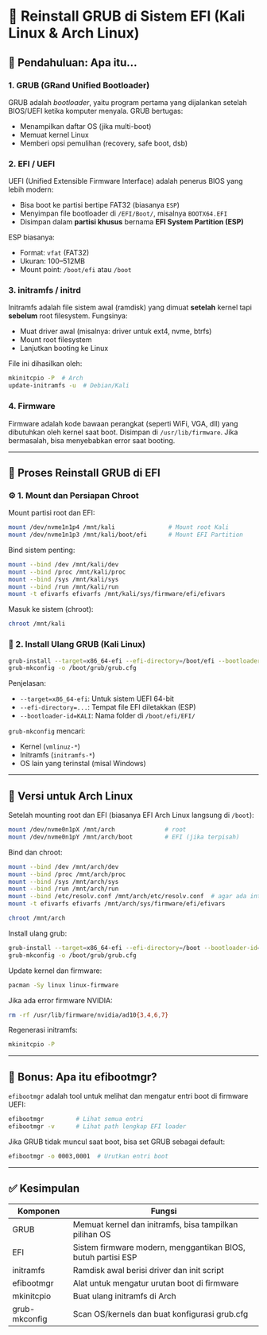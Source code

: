 # 🔧 Reinstall GRUB di Sistem EFI (Kali Linux & Arch Linux)

## 📌 Pendahuluan: Apa itu...

### 1. **GRUB (GRand Unified Bootloader)**

GRUB adalah *bootloader*, yaitu program pertama yang dijalankan setelah BIOS/UEFI ketika komputer menyala. GRUB bertugas:

* Menampilkan daftar OS (jika multi-boot)
* Memuat kernel Linux
* Memberi opsi pemulihan (recovery, safe boot, dsb)

### 2. **EFI / UEFI**

UEFI (Unified Extensible Firmware Interface) adalah penerus BIOS yang lebih modern:

* Bisa boot ke partisi bertipe FAT32 (biasanya `ESP`)
* Menyimpan file bootloader di `/EFI/Boot/`, misalnya `BOOTX64.EFI`
* Disimpan dalam **partisi khusus** bernama **EFI System Partition (ESP)**

ESP biasanya:

* Format: `vfat` (FAT32)
* Ukuran: 100–512MB
* Mount point: `/boot/efi` atau `/boot`

### 3. **initramfs / initrd**

Initramfs adalah file sistem awal (ramdisk) yang dimuat **setelah** kernel tapi **sebelum** root filesystem. Fungsinya:

* Muat driver awal (misalnya: driver untuk ext4, nvme, btrfs)
* Mount root filesystem
* Lanjutkan booting ke Linux

File ini dihasilkan oleh:

```bash
mkinitcpio -P  # Arch
update-initramfs -u  # Debian/Kali
```

### 4. **Firmware**

Firmware adalah kode bawaan perangkat (seperti WiFi, VGA, dll) yang dibutuhkan oleh kernel saat boot. Disimpan di `/usr/lib/firmware`. Jika bermasalah, bisa menyebabkan error saat booting.

---

## 🔁 Proses Reinstall GRUB di EFI

### ⚙️ 1. Mount dan Persiapan Chroot

Mount partisi root dan EFI:

```bash
mount /dev/nvme1n1p4 /mnt/kali               # Mount root Kali
mount /dev/nvme1n1p3 /mnt/kali/boot/efi      # Mount EFI Partition
```

Bind sistem penting:

```bash
mount --bind /dev /mnt/kali/dev
mount --bind /proc /mnt/kali/proc
mount --bind /sys /mnt/kali/sys
mount --bind /run /mnt/kali/run
mount -t efivarfs efivarfs /mnt/kali/sys/firmware/efi/efivars
```

Masuk ke sistem (chroot):

```bash
chroot /mnt/kali
```

### 🔧 2. Install Ulang GRUB (Kali Linux)

```bash
grub-install --target=x86_64-efi --efi-directory=/boot/efi --bootloader-id=KALI
grub-mkconfig -o /boot/grub/grub.cfg
```

Penjelasan:

* `--target=x86_64-efi`: Untuk sistem UEFI 64-bit
* `--efi-directory=...`: Tempat file EFI diletakkan (ESP)
* `--bootloader-id=KALI`: Nama folder di `/boot/efi/EFI/`

`grub-mkconfig` mencari:

* Kernel (`vmlinuz-*`)
* Initramfs (`initramfs-*`)
* OS lain yang terinstal (misal Windows)

---

## 🔁 Versi untuk Arch Linux

Setelah mounting root dan EFI (biasanya EFI Arch Linux langsung di `/boot`):

```bash
mount /dev/nvme0n1pX /mnt/arch              # root
mount /dev/nvme0n1pY /mnt/arch/boot         # EFI (jika terpisah)
```

Bind dan chroot:

```bash
mount --bind /dev /mnt/arch/dev
mount --bind /proc /mnt/arch/proc
mount --bind /sys /mnt/arch/sys
mount --bind /run /mnt/arch/run
mount --bind /etc/resolv.conf /mnt/arch/etc/resolv.conf  # agar ada internet
mount -t efivarfs efivarfs /mnt/arch/sys/firmware/efi/efivars

chroot /mnt/arch
```

Install ulang grub:

```bash
grub-install --target=x86_64-efi --efi-directory=/boot --bootloader-id=ArchLinux
grub-mkconfig -o /boot/grub/grub.cfg
```

Update kernel dan firmware:

```bash
pacman -Sy linux linux-firmware
```

Jika ada error firmware NVIDIA:

```bash
rm -rf /usr/lib/firmware/nvidia/ad10{3,4,6,7}
```

Regenerasi initramfs:

```bash
mkinitcpio -P
```

---

## 🧠 Bonus: Apa itu efibootmgr?

`efibootmgr` adalah tool untuk melihat dan mengatur entri boot di firmware UEFI:

```bash
efibootmgr         # Lihat semua entri
efibootmgr -v      # Lihat path lengkap EFI loader
```

Jika GRUB tidak muncul saat boot, bisa set GRUB sebagai default:

```bash
efibootmgr -o 0003,0001  # Urutkan entri boot
```

---

## ✅ Kesimpulan

| Komponen      | Fungsi                                                       |
| ------------- | ------------------------------------------------------------ |
| GRUB          | Memuat kernel dan initramfs, bisa tampilkan pilihan OS       |
| EFI           | Sistem firmware modern, menggantikan BIOS, butuh partisi ESP |
| initramfs     | Ramdisk awal berisi driver dan init script                   |
| efibootmgr    | Alat untuk mengatur urutan boot di firmware                  |
| mkinitcpio    | Buat ulang initramfs di Arch                                 |
| grub-mkconfig | Scan OS/kernels dan buat konfigurasi grub.cfg                |
